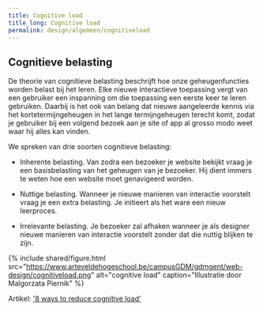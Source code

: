 ```yaml
---
title: Cognitive load
title_long: Cognitive load
permalink: design/algemeen/cognitiveload
---
```


Cognitieve belasting 
--------------------

De theorie van cognitieve belasting beschrijft hoe onze geheugenfuncties worden belast bij het leren. Elke nieuwe interactieve toepassing vergt van een gebruiker een inspanning om die toepassing een eerste keer te leren gebruiken. Daarbij is het ook van belang dat nieuwe aangeleerde kennis via het kortetermijngeheugen in het lange termijngeheugen terecht komt, zodat je gebruiker bij een volgend bezoek aan je site of app al grosso modo weet waar hij alles kan vinden.   

We spreken van drie soorten cognitieve belasting: 

* Inherente belasting. Van zodra een bezoeker je website bekijkt vraag je een basisbelasting van het geheugen van je bezoeker. Hij dient immers te weten hoe een website moet genavigeerd worden. 

* Nuttige belasting. Wanneer je nieuwe manieren van interactie voorstelt vraag je een extra belasting. Je initieert als het ware een nieuw leerproces. 

* Irrelevante belasting. Je bezoeker zal afhaken wanneer je als designer nieuwe manieren van interactie voorstelt zonder dat die nuttig blijken te zijn. 
&nbsp;

{% include shared/figure.html src="https://www.arteveldehogeschool.be/campusGDM/gdmgent/web-design/cognitiveload.png" alt="cognitive load" caption="Illustratie door Malgorzata Piernik" %}

Artikel: ['8 ways to reduce cognitive load'](https://uxplanet.org/8-ways-to-reduce-cognitive-load-part-1-cc2048d1b157) 




